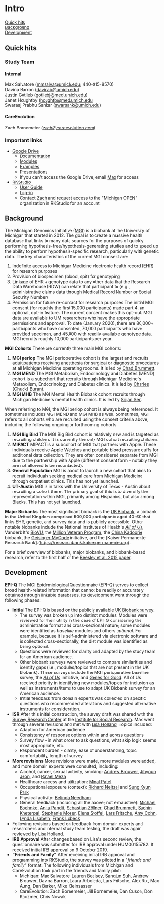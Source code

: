 # Intro

[Quick hits](#quick-hits) <br/>
[Background](#background) <br/>
[Development](#development) <br/>

## Quick hits

### Study Team
#### Internal
Max Salvatore ([mmsalva@umich.edu](mailto:mmsalva@umich.edu); 440-915-8570)<br/>
Davina Barron ([davinab@umich.edu](mailto:davinab@umich.edu))<br/>
Justin Gotlieb ([gotliebj@med.umich.edu](mailto:gotliebj@med.umich.edu))<br/>
Janet Houghtby ([houghtb@med.umich.edu](mailto:houghtb@med.umich.edu)<br/>
Swaraaj Prabhu Sankar ([swarsank@umich.edu](mailto:swarsank@umich.edu))<br/>

#### CareEvolution
Zach Bornemeier ([zach@careevolution.com](mailto:zach@careevolution.com))<br/>

### Important links
* [Google Drive](https://drive.google.com/drive/u/0/folders/0AAQ7SYSJqQunUk9PVA)
  * [Documentation](https://drive.google.com/drive/u/0/folders/1hKAG9l_tKwSswRJI6lL2kuxeJ2MuOGsl)
  * [Modules](https://drive.google.com/drive/u/0/folders/1_ArYzWO1Q2Pye5uyucliwHa-zkVZT3U8)
  * [Examples](https://drive.google.com/drive/u/0/folders/1gkZ9iXhq7lHMDYuef2e1rsev9hUnToBu)
  * [Presentations](https://drive.google.com/drive/u/0/folders/1V5j9HrAdKRrZRvu0hV6o_fO9oNzcAl6E)
  * If you can't access the Google Drive, email [Max](mailto:mmsalva@umich.edu) for access
* [RKStudio](https://careevolution.com/rkstudio/)
  * [User Guide](https://rkstudio-support.careevolution.com/hc/en-us)
  * [Log-in](https://rkstudio.careevolution.com/inv/identityserver/local/login?signInId=e725f83291b11ba1023c710747c709b1)
  * Contact [Zach](zach@careevolution.com) and request access to the "Michigan OPEN" organization in RKStudio for an account

## Background

The Michigan Genomics Initiative ([MGI](https://precisionhealth.umich.edu/michigangenomics/)) is a biobank at the University of Michigan that started in 2012. The goal is to create a massive health database that links to many data sources for the purposes of quickly performing hypothesis-free/hypothesis-generating studies and to speed up the ability to perform hypothesis-specific research, particularly with genetic data. The key characteristics of the current MGI consent are:
1. Indefinite access to Michigan Medicine electronic health record (EHR) for research purposes
2. Provision of biospecimen (blood, spit) for genotyping
3. Linkage of EHR + genotype data to any other data that the Research Data Warehouse (RDW) can relate that participant to (e.g., administrative claims data through Medical Record Number or Social Security Number)
4. Permission for future re-contact for research purposes
The initial MGI consent (for roughly the first 15,000 participants) made part 4. an optional, opt-in feature. The current consent makes this opt-out. MGI data are available to UM researchers who have the appropriate permissions and approval.
To date (January 2020), there are 80,000+ participants who have consented, 70,000 participants who have provided specimen, and 45,000 with readily available genotype data. MGI recruits roughly 10,000 participants per year.

<b>MGI Cohorts</b> There are currently three main MGI cohorts:
1. <b>MGI periop</b> The MGI perioperative cohort is the largest and recruits adult patients receiving anesthesia for surgical or diagnostic procedures at all Michigan Medicine operating roooms. It is led by [Chad Brummett](https://medicine.umich.edu/dept/pain-research/chad-brummett-md).
2. <b>MGI MEND</b> The MGI Metabolism, Endocrinology and Diabetes (MEND) cohort is a subcohort that recruits through Michigan Medicine's Metabolism, Endocrinology and Diabetes clinics. It is led by [Charles (Chuck) Burant](https://sph.umich.edu/faculty-profiles/burant-charles.html).
3. <b>MGI MHB</b> The MGI Mental Health Biobank cohort recruits through Michigan Medicine's mental health clinics. It is led by [Srijan Sen](https://www.srijan-sen-lab.com/people).

When referring to MGI, the MGI periop cohort is always being referenced. It sometimes includes MGI MEND and MGI MHB as well. Sometimes, MGI refers to all cohorts who are recruited using the consent criteria above, including the following ongoing or forthcoming cohorts:
1. <b>MGI Big Bird</b> The MGI Big Bird cohort is relatively new and is targeted as recruiting children. It is currently the only MGI cohort recruiting children.
2. <b>MIPACT</b> MIPACT is a subcohort of MGI that partners with Apple. These individuals receive Apple Watches and portable blood pressure cuffs for additional data collection. They are often considered separate from MGI due to the partnership with Apple (different consent form - notably they are not allowed to be recontacted).
3. <b>General Population</b> MGI is about to launch a new cohort that aims to recruit individuals seeking medical care from Michigan Medicine through outpatient clinics. This has not yet launched.
4. <b>UT-Austin</b> MGI is in talks with the University of Texas - Austin about recruiting a cohort there. The primary goal of this is to diversify the representation within MGI, primarily among Hispanics, but also among Blacks. This has not yet launched.

<b>Major Biobanks</b> The most significant biobank is the [UK Biobank](https://www.ukbiobank.ac.uk), a biobank in the United Kingdom comprised 500,000 participants aged 40-69 that links EHR, genetic, and survey data and is publicly accessible. Other notable biobanks include the National Institutes of Health's <i>[All of Us](https://allofus.nih.gov)</i>, Vanderbilt's [BioVU](https://victr.vumc.org/biovu-description/), the [Million Veteran Program](https://www.research.va.gov/mvp/), the [China Kadoorie](https://www.ckbiobank.org/site/) biobank, the [Geisinger MyCode](https://www.geisinger.org/mycode) initiative, and the [Kaiser Permanente Research Bank].(https://researchbank.kaiserpermanente.org).

For a brief overview of biobanks, major biobanks, and biobank-based research, refer to the first half of the [Beesley et al. 2019 paper](https://onlinelibrary.wiley.com/doi/10.1002/sim.8445).

## Development

<b>EPI-Q</b> The MGI Epidemiological Questionnaire (EPI-Q) serves to collect broad health-related information that cannot be readily or accurately obtained through linkable databases. Its development went through the following phases:
* <b>Initial</b> The EPI-Q is based on the publicly available [UK Biobank survey](https://www.ukbiobank.ac.uk/wp-content/uploads/2019/09/Touchscreen-questionnaire-for-website_Copyright.pdf). 
  * The survey was broken up into distinct modules. Modules were reviewed for their utility in the case of EPI-Q considering the administration format and cross-sectional nature; some modules were identified as <i>baseline</i> modules and others <i>optional</i>. For example, because it is self-administered via electronic software and is collected cross-sectionally, the diet module was identified as being optional.
  * Questions were reviewed for clarity and adapted by the study team for an American audience.
  * Other biobank surveys were reviewed to compare similarities and identify gaps (i.e., modules/topics that are not present in the UK Biobank). These surveys include the MGI perioperative baseline survey, the <i>[All of Us](https://allofus.nih.gov/about/protocol/all-us-health-surveys)</i> initiative, and [Genes for Good](https://genesforgood.sph.umich.edu). All of Us received priority in identifying new modules/topics for inclusion as well as instruments/items to use to adapt UK Biobank survey for an American audience.
  * Initial feedback from domain experts was collected on specific questions who recommended alterations and suggested alternative instruments for consideration.
* <b>ISR</b> After this initial construction, the survey draft was shared with the [Survey Research Center](https://www.src.isr.umich.edu) at the [Institute for Social Research](https://isr.umich.edu). Max went through several revisions and met with [Lisa Holland](https://www.src.isr.umich.edu/people/lisa-holland/). Topics included:
  * Adaption for American audience
  * Consistency of response options within and across questions
  * Survey flow - in what order to ask questions, what skip logic seems most appropriate, etc.
  * Respondent burden - clarity, ease of understanding, topic comfortability, length of survey
* <b>More revisions</b> More revisions were made, more modules were added, and more domain experts were consulted, including:
  * Alcohol, cancer, sexual activity, smoking: [Andrew Brouwer](https://sph.umich.edu/faculty-profiles/brouwer_andrew.html), [Jihyoun Jeon](https://sph.umich.edu/faculty-profiles/jeon-jihjeon.html), and [Rafael Meza](https://sph.umich.edu/faculty-profiles/meza-rafael.html)
  * Healthcare access and utilization: [Minal Patel](https://sph.umich.edu/faculty-profiles/patel-minal.html)
  * Occupational exposure (context): [Richard Neitzel](https://sph.umich.edu/faculty-profiles/neitzel-richard.html) and [Sung Kyun Park](https://sph.umich.edu/faculty-profiles/park-sungkyun.html)
  * Physical activity: [Belinda Needham](https://sph.umich.edu/faculty-profiles/needham-belinda.html)
  * General feedback (including all the above; not exhaustive): [Michael Boehnke](https://sph.umich.edu/faculty-profiles/boehnke-michael.html), [Anita Pandit](https://precisionhealth.umich.edu/about/staff/), [Sebastian Z&ouml;llner](https://sph.umich.edu/faculty-profiles/zollner-sebastian.html), [Chad Brummett](https://medicine.umich.edu/dept/pain-research/chad-brummett-md), [Sachin Kheterpal](https://medicine.umich.edu/medschool/leadership/sachin-kheterpal-md-mba), [Stephanie Moser](https://medicine.umich.edu/dept/pain-research/stephanie-moser), [Elena Stoffel](https://www.uofmhealth.org/profile/2702/elena-martinez-stoffel-md), [Lars Fritsche](https://sph.umich.edu/faculty-profiles/fritsche-lars.html), [Amy Cohn](https://amycohn.engin.umich.edu), [Lynda Lisabeth](https://sph.umich.edu/faculty-profiles/lisabeth-lynda.html), [Frank Lobeck](https://precisionhealth.umich.edu/about/staff/)
* Following revisions based on feedback from domain experts and researchers and internal study team testing, the draft was again reviewed by Lisa Holland.
* <b>IRB Approval</b> After changes based on Lisa's second review, the questionnaire was submitted for IRB approval under HUM00155782. It received initial IRB approval on 9 October 2019.
* <b>"Friends and Family"</b> After receiving initial IRB approval and programming into RKStudio, the survey was piloted in a "<i>friends and family</i>" format. The following individuals from Michigan and CareEvolution took part in the friends and family pilot:
  * Michigan: Max Salvatore, Lauren Beelsey, Sangjun Suh, Andrew Brouwer, Davina Barron, Laura Arboleda, Lars Fritsche, Alex Rix, Max Aung, Dan Barker, Mike Kleinsasser
  * CareEvolution: Zach Bornemeier, Jill Bornemeier, Dan Cuson, Don Kaczmer, Chris Nowak
  
